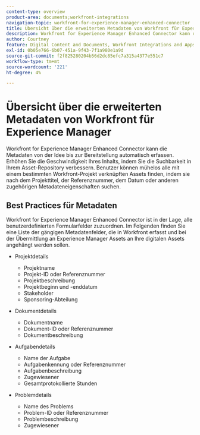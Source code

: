 ```yaml
---
content-type: overview
product-area: documents;workfront-integrations
navigation-topic: workfront-for-experience-manager-enhanced-connector
title: Übersicht über die erweiterten Metadaten von Workfront für Experience Manager
description: Workfront for Experience Manager Enhanced Connector kann die Metadaten von der Idee bis zur Bereitstellung automatisch erfassen. Erhöhen Sie die Geschwindigkeit Ihres Inhalts, indem Sie die Suchbarkeit in Ihrem Asset-Repository verbessern. Benutzer können mühelos alle mit einem bestimmten Workfront-Projekt verknüpften Assets finden, indem sie nach dem Projekttitel, der Referenznummer, dem Datum oder anderen zugehörigen Metadateneigenschaften suchen.
author: Courtney
feature: Digital Content and Documents, Workfront Integrations and Apps
exl-id: 0b05e766-6b07-451a-9f43-7f1a980e1a9d
source-git-commit: f2f825280204b56d2dc85efc7a315a4377e551c7
workflow-type: tm+mt
source-wordcount: '221'
ht-degree: 4%

---
```


# Übersicht über die erweiterten Metadaten von Workfront für Experience Manager

Workfront for Experience Manager Enhanced Connector kann die Metadaten von der Idee bis zur Bereitstellung automatisch erfassen. Erhöhen Sie die Geschwindigkeit Ihres Inhalts, indem Sie die Suchbarkeit in Ihrem Asset-Repository verbessern. Benutzer können mühelos alle mit einem bestimmten Workfront-Projekt verknüpften Assets finden, indem sie nach dem Projekttitel, der Referenznummer, dem Datum oder anderen zugehörigen Metadateneigenschaften suchen.

## Best Practices für Metadaten

Workfront for Experience Manager Enhanced Connector ist in der Lage, alle benutzerdefinierten Formularfelder zuzuordnen. Im Folgenden finden Sie eine Liste der gängigen Metadatenfelder, die in Workfront erfasst und bei der Übermittlung an Experience Manager Assets an Ihre digitalen Assets angehängt werden sollen.

* Projektdetails

   * Projektname
   * Projekt-ID oder Referenznummer
   * Projektbeschreibung
   * Projektbeginn und -enddatum
   * Stakeholder
   * Sponsoring-Abteilung

* Dokumentdetails

   * Dokumentname
   * Dokument-ID oder Referenznummer
   * Dokumentbeschreibung

* Aufgabendetails

   * Name der Aufgabe
   * Aufgabenkennung oder Referenznummer
   * Aufgabenbeschreibung
   * Zugewiesener
   * Gesamtprotokollierte Stunden

* Problemdetails

   * Name des Problems
   * Problem-ID oder Referenznummer
   * Problembeschreibung
   * Zugewiesener
